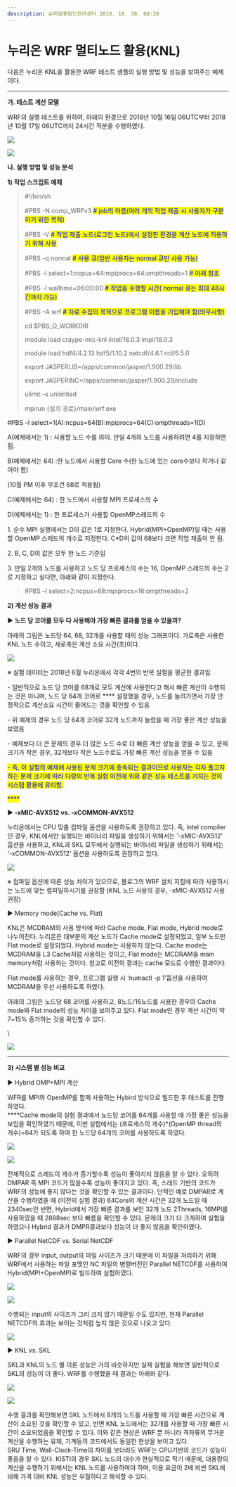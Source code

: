 ```yaml
---
description: 슈퍼컴퓨팅인프라센터 2019. 10. 30. 08:38
---
```


# 누리온 WRF 멀티노드 활용(KNL)

다음은 누리온 KNL을 활용한 WRF 테스트 샘플의 실행 방법 및 성능을 보여주는 예제이다.

****

**가. 테스트 계산 모델**

WRF의 실행 테스트를 위하여, 아래의 환경으로 2018년 10월 16일 06UTC부터 2018년 10월 17일 06UTC까지 24시간 적분을 수행하였다.

![](../../.gitbook/assets/99545B395DB8CAEE1D.png)

![](../../.gitbook/assets/wps\_domain\_configuration\_t\_knl.png)



**나. 실행 방법 및 성능 분석**

**1) 작업 스크립트 예제**

> \#!/bin/sh
>
> \#PBS -N comp\_WRFv3                  <mark style="color:blue;"># job의 이름(여러 개의 작업 제출 시 사용자가 구분하기 위한 목적)</mark>
>
> \#PBS -V                  <mark style="color:blue;"># 작업 제출 노드(로그인 노드)에서 설정한 환경을 계산 노드에 적용하기 위해 사용</mark>
>
> \#PBS -q normal                              <mark style="color:blue;"># 사용 큐(일반 사용자는 normal 큐만 사용 가능)</mark>
>
> \#PBS -l select=1:ncpus=64:mpiprocs=64:ompthreads=1   <mark style="color:blue;"># 아래 참조</mark>
>
> \#PBS -l walltime=06:00:00               <mark style="color:blue;"># 작업을 수행할 시간( normal 큐는 최대 48시간까지 가능)</mark>
>
> \#PBS –A wrf                                       <mark style="color:blue;"># 자료 수집의 목적으로 프로그램 이름을 기입해야 함(의무사항)</mark>
>
> &#x20;
>
> cd $PBS\_O\_WORKDIR
>
> module load craype-mic-knl intel/18.0.3 impi/18.0.3
>
> module load hdf4/4.2.13 hdf5/1.10.2 netcdf/4.6.1 ncl/6.5.0
>
> export JASPERLIB=/apps/common/jasper/1.900.29/lib
>
> export JASPERINC=/apps/common/jasper/1.900.29/include
>
> ulimit –s unlimited
>
> mpirun {설치 경로}/main/wrf.exe



\#PBS –l select=1(A):ncpus=64(B):mpiprocs=64(C):ompthreads=1(D)

A(예제에서는 1) : 사용할 노드 수를 의미. 만일 4개의 노드를 사용하려면 4를 지정하면 됨.

B(예제에서는 64) :한 노드에서 사용할 Core 수(한 노드에 있는 core수보다 작거나 같아야 함)

(10월 PM 이후 무조건 68로 적용됨)

C(예제에서는 64) : 한 노드에서 사용할 MPI 프로세스의 수

D(예제에서는 1) : 한 프로세스가 사용할 OpenMP스레드의 수

1\. 순수 MPI 실행에서는 D의 값은 1로 지정한다. Hybrid(MPI+OpenMP)일 때는 사용할 OpenMP 스레드의 개수로 지정한다. C\*D의 값이 68보다 크면 작업 제출이 안 됨.

2\. B, C, D의 값은 모두 한 노드 기준임

3\. 만일 2개의 노드를 사용하고 노드 당 프로세스의 수는 16, OpenMP 스레드의 수는 2로 지정하고 싶다면, 아래와 같이 지정한다.

> \#PBS –l select=2:ncpus=68:mpiprocs=16:ompthreads=2



**2) 계산 성능 결과**

**▶ 노드 당 코어를 모두 다 사용해야 가장 빠른 결과를 얻을 수 있을까?**

아래의 그림은 노드당 64, 68, 32개를 사용할 때의 성능 그래프이다. 가로축은 사용한 KNL 노드 수이고, 세로축은 계산 소요 시간(초)이다.

![](../../.gitbook/assets/995E47385DB8CB4B1D.png)

※ 실험 데이터는 2018년 6월 누리온에서 각각 4번의 반복 실험을 평균한 결과임

\- 일반적으로 노드 당 코어를 68개로 모두 계산에 사용한다고 해서 빠른 계산이 수행되는 것은 아니며, 노드 당 64개 코어로 **** 설정했을 경우, 노드를 늘려가면서 가장 안정적으로 계산소요 시간이 줄어드는 것을 확인할 수 있음

\- 위 예제의 경우 노드 당 64개 코어로 32개 노드까지 늘렸을 때 가장 좋은 계산 성능을 보였음

\- 예제보다 더 큰 문제의 경우 더 많은 노드 수로 더 빠른 계산 성능을 얻을 수 있고, 문제 크기가 작은 경우, 32개보다 작은 노드수로도 가장 빠른 계산 성능을 얻을 수 있음

<mark style="color:blue;">- 즉, 이 실험의 예제에 사용된 문제 크기에 종속되는 결과이므로 사용자는 각자 풀고자 하는 문제 크기에 따라 다량의 반복 실험 이전에 위와 같은 성능 테스트를 거치는 것이 시스템 활용에 유리함.</mark>

<mark style="color:blue;">****</mark>

**▶ -xMIC-AVX512 vs. -xCOMMON-AVX512**

누리온에서는 CPU 맞춤 컴파일 옵션을 사용하도록 권장하고 있다. 즉, Intel compiler인 경우, KNL에서만 실행되는 바이너리 파일을 생성하기 위해서는 ‘-xMIC-AVX512’ 옵션을 사용하고, KNL과 SKL 모두에서 실행되는 바이너리 파일을 생성하기 위해서는 ‘-xCOMMON-AVX512’ 옵션을 사용하도록 권장하고 있다.

![](../../.gitbook/assets/992DA43A5DB8CB8E1C.png)

※ 컴파일 옵션에 따른 성능 차이가 있으므로, 블로그의 WRF 설치 지침에 따라 사용하시는 노드에 맞는 컴파일하시기를 권장함 (KNL 노드 사용의 경우, -xMIC-AVX512 사용 권장)



▶ Memory mode(Cache vs. Flat)

KNL은 MCDRAM의 사용 방식에 따라 Cache mode, Flat mode, Hybrid mode로 나누어진다. 누리온은 대부분의 계산 노드가 Cache mode로 설정되었고, 일부 노드만 Flat mode로 설정되었다. Hybrid mode는 사용하지 않는다. Cache mode는 MCDRAM을 L3 Cache처럼 사용하는 것이고, Flat mode는 MCDRAM을 main memory처럼 사용하는 것이다. 참고로 이전의 결과는 cache 모드로 수행한 결과이다.

Flat mode를 사용하는 경우, 프로그램 실행 시 ‘numactl -p 1’옵션을 사용하여 MCDRAM을 우선 사용하도록 하였다.

아래의 그림은 노드당 68 코어를 사용하고, 8노드/16노드를 사용한 경우의 Cache mode와 Flat mode의 성능 차이를 보여주고 있다. Flat mode인 경우 계산 시간이 약 7\~15% 증가하는 것을 확인할 수 있다.

\\

![](../../.gitbook/assets/990BCD3F5DB8CBCD1F.png)

****

**3) 시스템 별 성능 비교**

▶ Hybrid OMP+MPI 계산

WFR를 MPI와 OpenMP를 함께 사용하는 Hybird 방식으로 빌드한 후 테스트를 진행하였다.\
****Cache mode의 실험 결과에서 노드당 코어를 64개를 사용할 때 가장 좋은 성능을 보임을 확인하였기 때문에, 이번 실험에서는 (프로세스의 개수)\*(OpenMP thread의 개수)=64가 되도록 하여 한 노드당 64개의 코어를 사용하도록 하였다.

![](../../.gitbook/assets/hybrid\_omp\_mpi\_cal\_result.png)

![](../../.gitbook/assets/99E3B5395DBB83662F.png)

전체적으로 스레드이 개수가 증가할수록 성능이 좋아지지 않음을 알 수 있다. 오히려 DMPAR 즉 MPI 코드가 많을수록 성능이 좋아지고 있다. 즉, 스레드 기반의 코드가 WRF의 성능에 좋지 않다는 것을 확인할 수 있는 결과이다. 단적인 예로 DMPAR로 계산을 수행하였을 때 (이전의 실험 결과) 64Core의 계산 시간은 32개 노드일 때 2340sec인 반면, Hybrid에서 가장 빠른 결과를 보인 32개 노드 2Threads, 16MPI를 사용하였을 때 2888sec 보다 빠름을 확인할 수 있다. 문제의 크기 더 크게하여 실험을 하였으나 Hybrid 결과가 DMPR결과보다 성능이 더 좋지 않음을 확인하였다.



▶ Parallel NetCDF vs. Serial NetCDF

WRF의 경우 input, output의 파일 사이즈가 크기 때문에 이 파일을 처리하기 위해 WRF에서 사용하는 파일 포맷인 NC 파일의 병렬버전인 Parallel NETCDF를 사용하여 Hybrid(MPI+OpenMP)로 빌드하여 실험하였다.

![](../../.gitbook/assets/parallel\_netcdf\_vs\_serial\_netcdf\_result.png)

![](../../.gitbook/assets/99A532355DBB837A31.png)

수행되는 input의 사이즈가 그리 크지 않기 때문일 수도 있지만, 현재 Parallel NETCDF의 효과는 보이는 것처럼 높지 않은 것으로 나오고 있다.

![](../../.gitbook/assets/99A0863A5DBF57311A.png)



▶ KNL vs. SKL

SKL과 KNL의 노드 별 이론 성능은 거의 비슷하지만 실제 실험을 해보면 일반적으로 SKL의 성능이 더 좋다. WRF를 수행했을 때 결과는 아래와 같다.

![](../../.gitbook/assets/knl\_vs\_skl\_result.png)

![](../../.gitbook/assets/99E8A93E5DBF575B1C.png)

수행 결과를 확인해보면 SKL 노드에서 8개의 노드를 사용할 때 가장 빠른 시간으로 계산이 소요된 것을 확인할 수 있고, 반면 KNL 노드에서는 32개를 사용할 때 가장 빠른 시간이 소요되었음을 확인할 수 있다. 이와 같은 현상은 WRF 뿐 아니라 격자류의 무거운 계산을 수행하는 유체, 기계등의 코드에서도 동일한 현상을 보이고 있다.\
SRU Time, Wall-Clock-Time의 차이를 보더라도 WRF는 CPU기반의 코드가 성능이 좋음을 알 수 있다. KISTI의 경우 SKL 노드의 대수가 현실적으로 작기 때문에, 대용량의 계산을 수행하기 위해서는 KNL 노드를 사용하여야 하며, 이용 요금이 2배 비싼 SKL에 비해 가격 대비 KNL 성능은 우월하다고 해석할 수 있다.
